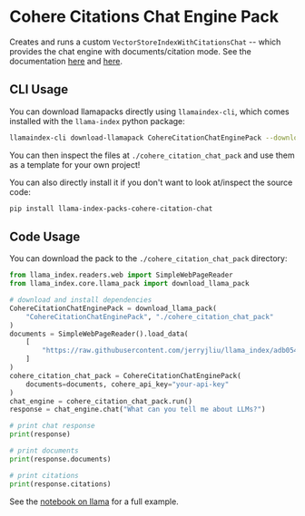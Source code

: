 # Cohere Citations Chat Engine Pack

Creates and runs a custom `VectorStoreIndexWithCitationsChat` -- which provides the chat engine with documents/citation mode.
See the documentation [here](https://docs.cohere.com/docs/retrieval-augmented-generation-rag) and [here](https://docs.cohere.com/docs/retrieval-augmented-generation-rag).

## CLI Usage

You can download llamapacks directly using `llamaindex-cli`, which comes installed with the `llama-index` python package:

```bash
llamaindex-cli download-llamapack CohereCitationChatEnginePack --download-dir ./cohere_citation_chat_pack
```

You can then inspect the files at `./cohere_citation_chat_pack` and use them as a template for your own project!

You can also directly install it if you don't want to look at/inspect the source code:

```bash
pip install llama-index-packs-cohere-citation-chat
```

## Code Usage

You can download the pack to the `./cohere_citation_chat_pack` directory:

```python
from llama_index.readers.web import SimpleWebPageReader
from llama_index.core.llama_pack import download_llama_pack

# download and install dependencies
CohereCitationChatEnginePack = download_llama_pack(
    "CohereCitationChatEnginePack", "./cohere_citation_chat_pack"
)
documents = SimpleWebPageReader().load_data(
    [
        "https://raw.githubusercontent.com/jerryjliu/llama_index/adb054429f642cc7bbfcb66d4c232e072325eeab/examples/paul_graham_essay/data/paul_graham_essay.txt"
    ]
)
cohere_citation_chat_pack = CohereCitationChatEnginePack(
    documents=documents, cohere_api_key="your-api-key"
)
chat_engine = cohere_citation_chat_pack.run()
response = chat_engine.chat("What can you tell me about LLMs?")

# print chat response
print(response)

# print documents
print(response.documents)

# print citations
print(response.citations)
```

See the [notebook on llama](https://github.com/run-llama/llama_index/blob/main/llama-index-packs/llama-index-packs-cohere-citation-chat/examples/cohere_citation_chat_example.ipynb) for a full example.
